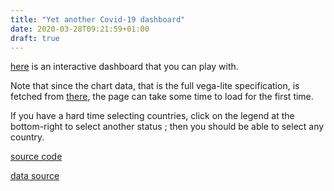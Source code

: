 ```yaml
---
title: "Yet another Covid-19 dashboard"
date: 2020-03-28T09:21:59+01:00
draft: true
---
```


[here](/dashboard.html) is an interactive dashboard that you can play with.

Note that since the chart data, that is the full vega-lite specification, is fetched from [there](/combined.json), the page can take some time to load for the first time.

If you have a hard time selecting countries, click on the legend at the bottom-right to select another status ; then you should be able to select any country.

[source code](https://github.com/horaceg/covid19-analysis)

[data source](https://github.com/pomber/covid19)
